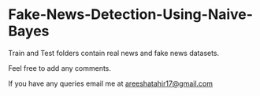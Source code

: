 # Fake-News-Detection-Using-Naive-Bayes

Train and Test folders contain real news and fake news datasets.

Feel free to add any comments.

If you have any queries email me at areeshatahir17@gmail.com
